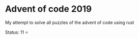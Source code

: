 # Advent of code 2019

My attempt to solve all puzzles of the advent of code using rust

Status: 11 :star:
